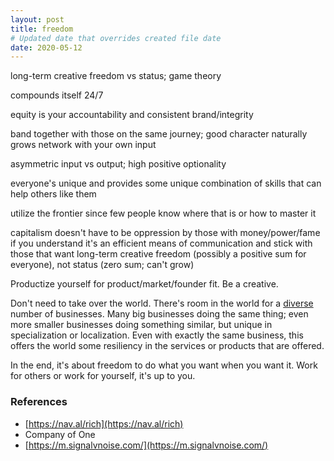 ```yaml
---
layout: post
title: freedom
# Updated date that overrides created file date
date: 2020-05-12
---
```


long-term creative freedom vs status; game theory

compounds itself 24/7

equity is your accountability and consistent brand/integrity

band together with those on the same journey; good character naturally grows network with your own input

asymmetric input vs output; high positive optionality

everyone's unique and provides some unique combination of skills that can help others like them

utilize the frontier since few people know where that is or how to master it

capitalism doesn't have to be oppression by those with money/power/fame 
if you understand it's an efficient means of communication 
and stick with those that want long-term creative freedom (possibly a positive sum for everyone), 
not status (zero sum; can't grow)

Productize yourself for product/market/founder fit. 
Be a creative. 

Don't need to take over the world.
There's room in the world 
for a [diverse](/diversity) number of businesses.
Many big businesses doing the same thing; 
even more smaller businesses doing something similar, 
but unique in specialization or localization. 
Even with exactly the same business,
this offers the world some resiliency 
in the services or products
that are offered. 

In the end,
it's about freedom 
to do what you want
when you want it. 
Work for others
or work for yourself,
it's up to you. 

### References

* [https://nav.al/rich](https://nav.al/rich)
* Company of One
* [https://m.signalvnoise.com/](https://m.signalvnoise.com/)
